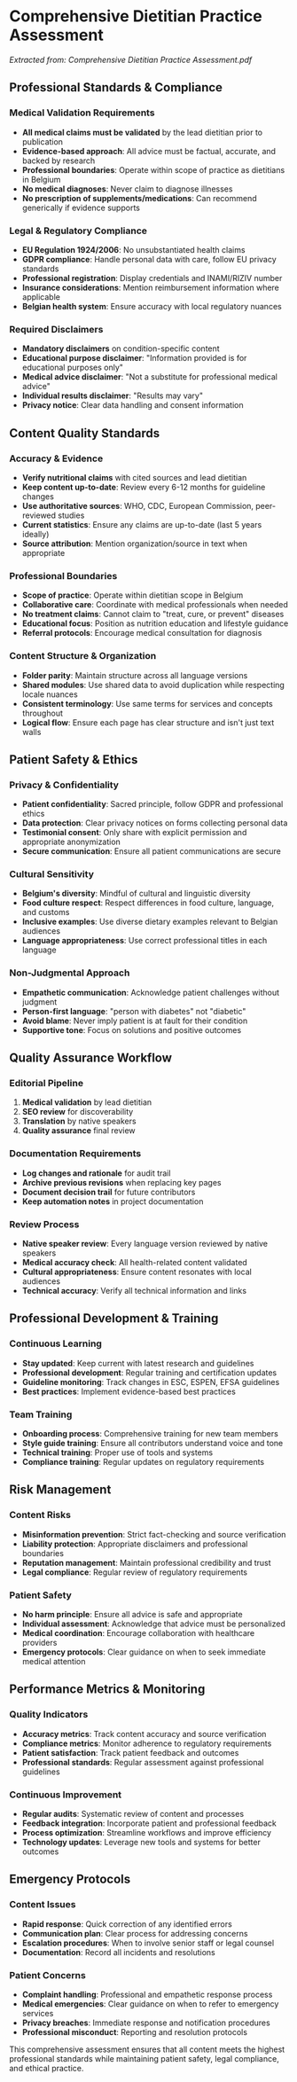 # Comprehensive Dietitian Practice Assessment

*Extracted from: Comprehensive Dietitian Practice Assessment.pdf*

## Professional Standards & Compliance

### Medical Validation Requirements
- **All medical claims must be validated** by the lead dietitian prior to publication
- **Evidence-based approach**: All advice must be factual, accurate, and backed by research
- **Professional boundaries**: Operate within scope of practice as dietitians in Belgium
- **No medical diagnoses**: Never claim to diagnose illnesses
- **No prescription of supplements/medications**: Can recommend generically if evidence supports

### Legal & Regulatory Compliance
- **EU Regulation 1924/2006**: No unsubstantiated health claims
- **GDPR compliance**: Handle personal data with care, follow EU privacy standards
- **Professional registration**: Display credentials and INAMI/RIZIV number
- **Insurance considerations**: Mention reimbursement information where applicable
- **Belgian health system**: Ensure accuracy with local regulatory nuances

### Required Disclaimers
- **Mandatory disclaimers** on condition-specific content
- **Educational purpose disclaimer**: "Information provided is for educational purposes only"
- **Medical advice disclaimer**: "Not a substitute for professional medical advice"
- **Individual results disclaimer**: "Results may vary"
- **Privacy notice**: Clear data handling and consent information

## Content Quality Standards

### Accuracy & Evidence
- **Verify nutritional claims** with cited sources and lead dietitian
- **Keep content up-to-date**: Review every 6-12 months for guideline changes
- **Use authoritative sources**: WHO, CDC, European Commission, peer-reviewed studies
- **Current statistics**: Ensure any claims are up-to-date (last 5 years ideally)
- **Source attribution**: Mention organization/source in text when appropriate

### Professional Boundaries
- **Scope of practice**: Operate within dietitian scope in Belgium
- **Collaborative care**: Coordinate with medical professionals when needed
- **No treatment claims**: Cannot claim to "treat, cure, or prevent" diseases
- **Educational focus**: Position as nutrition education and lifestyle guidance
- **Referral protocols**: Encourage medical consultation for diagnosis

### Content Structure & Organization
- **Folder parity**: Maintain structure across all language versions
- **Shared modules**: Use shared data to avoid duplication while respecting locale nuances
- **Consistent terminology**: Use same terms for services and concepts throughout
- **Logical flow**: Ensure each page has clear structure and isn't just text walls

## Patient Safety & Ethics

### Privacy & Confidentiality
- **Patient confidentiality**: Sacred principle, follow GDPR and professional ethics
- **Data protection**: Clear privacy notices on forms collecting personal data
- **Testimonial consent**: Only share with explicit permission and appropriate anonymization
- **Secure communication**: Ensure all patient communications are secure

### Cultural Sensitivity
- **Belgium's diversity**: Mindful of cultural and linguistic diversity
- **Food culture respect**: Respect differences in food culture, language, and customs
- **Inclusive examples**: Use diverse dietary examples relevant to Belgian audiences
- **Language appropriateness**: Use correct professional titles in each language

### Non-Judgmental Approach
- **Empathetic communication**: Acknowledge patient challenges without judgment
- **Person-first language**: "person with diabetes" not "diabetic"
- **Avoid blame**: Never imply patient is at fault for their condition
- **Supportive tone**: Focus on solutions and positive outcomes

## Quality Assurance Workflow

### Editorial Pipeline
1. **Medical validation** by lead dietitian
2. **SEO review** for discoverability
3. **Translation** by native speakers
4. **Quality assurance** final review

### Documentation Requirements
- **Log changes and rationale** for audit trail
- **Archive previous revisions** when replacing key pages
- **Document decision trail** for future contributors
- **Keep automation notes** in project documentation

### Review Process
- **Native speaker review**: Every language version reviewed by native speakers
- **Medical accuracy check**: All health-related content validated
- **Cultural appropriateness**: Ensure content resonates with local audiences
- **Technical accuracy**: Verify all technical information and links

## Professional Development & Training

### Continuous Learning
- **Stay updated**: Keep current with latest research and guidelines
- **Professional development**: Regular training and certification updates
- **Guideline monitoring**: Track changes in ESC, ESPEN, EFSA guidelines
- **Best practices**: Implement evidence-based best practices

### Team Training
- **Onboarding process**: Comprehensive training for new team members
- **Style guide training**: Ensure all contributors understand voice and tone
- **Technical training**: Proper use of tools and systems
- **Compliance training**: Regular updates on regulatory requirements

## Risk Management

### Content Risks
- **Misinformation prevention**: Strict fact-checking and source verification
- **Liability protection**: Appropriate disclaimers and professional boundaries
- **Reputation management**: Maintain professional credibility and trust
- **Legal compliance**: Regular review of regulatory requirements

### Patient Safety
- **No harm principle**: Ensure all advice is safe and appropriate
- **Individual assessment**: Acknowledge that advice must be personalized
- **Medical coordination**: Encourage collaboration with healthcare providers
- **Emergency protocols**: Clear guidance on when to seek immediate medical attention

## Performance Metrics & Monitoring

### Quality Indicators
- **Accuracy metrics**: Track content accuracy and source verification
- **Compliance metrics**: Monitor adherence to regulatory requirements
- **Patient satisfaction**: Track patient feedback and outcomes
- **Professional standards**: Regular assessment against professional guidelines

### Continuous Improvement
- **Regular audits**: Systematic review of content and processes
- **Feedback integration**: Incorporate patient and professional feedback
- **Process optimization**: Streamline workflows and improve efficiency
- **Technology updates**: Leverage new tools and systems for better outcomes

## Emergency Protocols

### Content Issues
- **Rapid response**: Quick correction of any identified errors
- **Communication plan**: Clear process for addressing concerns
- **Escalation procedures**: When to involve senior staff or legal counsel
- **Documentation**: Record all incidents and resolutions

### Patient Concerns
- **Complaint handling**: Professional and empathetic response process
- **Medical emergencies**: Clear guidance on when to refer to emergency services
- **Privacy breaches**: Immediate response and notification procedures
- **Professional misconduct**: Reporting and resolution protocols

This comprehensive assessment ensures that all content meets the highest professional standards while maintaining patient safety, legal compliance, and ethical practice.

